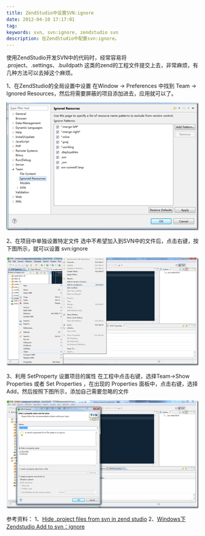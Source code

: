 ```yaml
---
title: ZendStudio中设置SVN:ignore
date: 2012-04-10 17:17:01
tag: 
keywords: svn, svn:ignore, zendstudio svn
description: 在ZendStudio中配置svn:ignore。
---
```


使用ZendStudio开发SVN中的代码时，经常容易将 .project、.settings、.buildpath 这类的zend的工程文件提交上去，非常麻烦，有几种方法可以去掉这个麻烦。

1、在ZendStudio的全局设置中设置
在Window -> Preferences 中找到 Team -> Ignored Resources，然后将需要屏蔽的项目添加进去，应用就可以了。

![](20120410-set-zendstudio-svn-ignore/201204101716533847.png)

2、在项目中单独设置特定文件
选中不希望加入到SVN中的文件后，点击右键，按下图所示，就可以设置 svn:ignore

![](20120410-set-zendstudio-svn-ignore/20120410171654301.png)

3、利用 SetProperty 设置项目的属性
在工程中点击右键，选择Team->Show Properties 或者 Set Properties ，在出现的 Properties 面板中，点击右键，选择 Add，然后按照下图所示，添加自己需要忽略的文件

![](20120410-set-zendstudio-svn-ignore/201204101716558043.png)

参考资料：
1、[Hide .project files from svn in zend studio](http://lenss.nl/2008/06/hide-project-files-from-svn-in-zend-studio-for-eclipse/)
2、[Windows下Zendstudio Add to svn：ignore](http://blog.hexu.org/archives/435.shtml)
